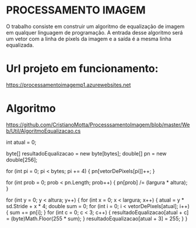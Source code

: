 # PROCESSAMENTO IMAGEM
O trabalho consiste em construir um algoritmo de equalização de imagem em qualquer linguagem de programação. A entrada desse algoritmo será um vetor com a linha de pixels da imagem e a saída é a mesma linha equalizada.

# Url projeto em funcionamento:
https://processamentoimagemp1.azurewebsites.net

# Algoritmo
https://github.com/CristianoMotta/ProcesssamentoImagem/blob/master/Web/Util/AlgoritmoEqualizacao.cs

int atual = 0;

byte[] resultadoEqualizacao = new byte[bytes];
double[] pn = new double[256];

for (int pi = 0; pi < bytes; pi += 4)
{
    pn[vetorDePixels[pi]]++;
}

for (int prob = 0; prob < pn.Length; prob++)
{
    pn[prob] /= (largura * altura);
}

for (int y = 0; y < altura; y++)
{
    for (int x = 0; x < largura; x++)
    {
        atual = y * sd.Stride + x * 4;
        double sum = 0;
        for (int i = 0; i < vetorDePixels[atual]; i++)
        {
            sum += pn[i];
        }
        for (int c = 0; c < 3; c++)
        {
            resultadoEqualizacao[atual + c] = (byte)Math.Floor(255 * sum);
        }
        resultadoEqualizacao[atual + 3] = 255;
    }
}
